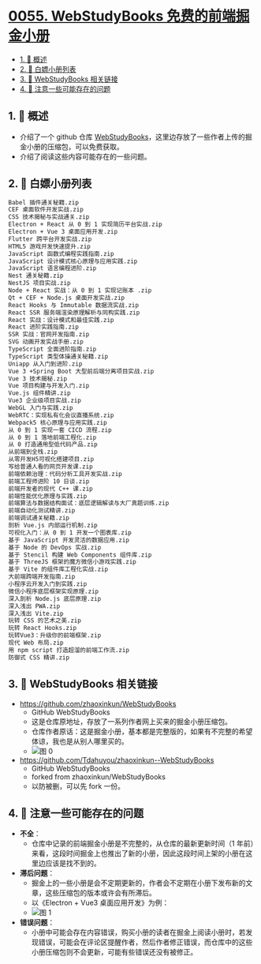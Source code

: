 # [0055. WebStudyBooks 免费的前端掘金小册](https://github.com/Tdahuyou/TNotes.electron/tree/main/notes/0055.%20WebStudyBooks%20%E5%85%8D%E8%B4%B9%E7%9A%84%E5%89%8D%E7%AB%AF%E6%8E%98%E9%87%91%E5%B0%8F%E5%86%8C)

<!-- region:toc -->

- [1. 📝 概述](#1--概述)
- [2. 📂 白嫖小册列表](#2--白嫖小册列表)
- [3. 🔗 WebStudyBooks 相关链接](#3--webstudybooks-相关链接)
- [4. 📒 注意一些可能存在的问题](#4--注意一些可能存在的问题)

<!-- endregion:toc -->

## 1. 📝 概述

- 介绍了一个 github 仓库 [WebStudyBooks](https://github.com/zhaoxinkun/WebStudyBooks)，这里边存放了一些作者上传的掘金小册的压缩包，可以免费获取。
- 介绍了阅读这些内容可能存在的一些问题。

## 2. 📂 白嫖小册列表

```txt
Babel 插件通关秘籍.zip
CEF 桌面软件开发实战.zip
CSS 技术揭秘与实战通关.zip
Electron + React 从 0 到 1 实现简历平台实战.zip
Electron + Vue 3 桌面应用开发.zip
Flutter 跨平台开发实战.zip
HTML5 游戏开发快速提升.zip
JavaScript 函数式编程实践指南.zip
JavaScript 设计模式核心原理与应用实践.zip
JavaScript 语言编程进阶.zip
Nest 通关秘籍.zip
NestJS 项目实战.zip
Node + React 实战：从 0 到 1 实现记账本 .zip
Qt + CEF + Node.js 桌面开发实战.zip
React Hooks 与 Immutable 数据流实战.zip
React SSR 服务端渲染原理解析与同构实践.zip
React 实战：设计模式和最佳实践.zip
React 进阶实践指南.zip
SSR 实战：官网开发指南.zip
SVG 动画开发实战手册.zip
TypeScript 全面进阶指南.zip
TypeScript 类型体操通关秘籍.zip
Uniapp 从入门到进阶.zip
Vue 3 +Spring Boot 大型前后端分离项目实战.zip
Vue 3 技术揭秘.zip
Vue 项目构建与开发入门.zip
Vue.js 组件精讲.zip
Vue3 企业级项目实战.zip
WebGL 入门与实践.zip
WebRTC：实现私有化会议直播系统.zip
Webpack5 核心原理与应用实践.zip
从 0 到 1 实现一套 CICD 流程.zip
从 0 到 1 落地前端工程化.zip
从 0 打造通用型低代码产品.zip
从前端到全栈.zip
从零开发H5可视化搭建项目.zip
写给普通人看的网页开发课.zip
前端依赖治理：代码分析工具开发实战.zip
前端工程师进阶 10 日谈.zip
前端开发者的现代 C++ 课.zip
前端性能优化原理与实践.zip
前端算法与数据结构面试：底层逻辑解读与大厂真题训练.zip
前端自动化测试精讲.zip
前端调试通关秘籍.zip
剖析 Vue.js 内部运行机制.zip
可视化入门：从 0 到 1 开发一个图表库.zip
基于 JavaScript 开发灵活的数据应用.zip
基于 Node 的 DevOps 实战.zip
基于 Stencil 构建 Web Components 组件库.zip
基于 ThreeJS 框架的魔方微信小游戏实践.zip
基于 Vite 的组件库工程化实战.zip
大前端跨端开发指南.zip
小程序云开发入门到实践.zip
微信小程序底层框架实现原理.zip
深入剖析 Node.js 底层原理.zip
深入浅出 PWA.zip
深入浅出 Vite.zip
玩转 CSS 的艺术之美.zip
玩转 React Hooks.zip
玩转Vue3：升级你的前端框架.zip
现代 Web 布局.zip
用 npm script 打造超溜的前端工作流.zip
防御式 CSS 精讲.zip
```

## 3. 🔗 WebStudyBooks 相关链接

- https://github.com/zhaoxinkun/WebStudyBooks
  - GitHub WebStudyBooks
  - 这是仓库原地址，存放了一系列作者网上买来的掘金小册压缩包。
  - 仓库作者原话：这是掘金小册，基本都是完整版的，如果有不完整的希望体谅，我也是从别人哪里买的。
  - ![图 0](https://cdn.jsdelivr.net/gh/tnotesjs/imgs@main/2025-05-02-19-53-47.png)
- https://github.com/Tdahuyou/zhaoxinkun--WebStudyBooks
  - GitHub WebStudyBooks
  - forked from zhaoxinkun/WebStudyBooks
  - 以防被删，可以先 fork 一份。

## 4. 📒 注意一些可能存在的问题

- **不全**：
  - 仓库中记录的前端掘金小册是不完整的，从仓库的最新更新时间（1 年前）来看，这段时间掘金上也推出了新的小册，因此这段时间上架的小册在这里边应该是找不到的。
- **滞后问题**：
  - 掘金上的一些小册是会不定期更新的，作者会不定期在小册下发布新的文章，这些压缩包的版本或许会有所滞后。
  - 以《Electron + Vue3 桌面应用开发》为例：
  - ![图 1](https://cdn.jsdelivr.net/gh/tnotesjs/imgs@main/2025-05-02-19-55-15.png)
- **错误问题**：
  - 小册中可能会存在内容错误，购买小册的读者在掘金上阅读小册时，若发现错误，可能会在评论区提醒作者，然后作者修正错误，而仓库中的这些小册压缩包则不会更新，可能有些错误还没有被修正。
